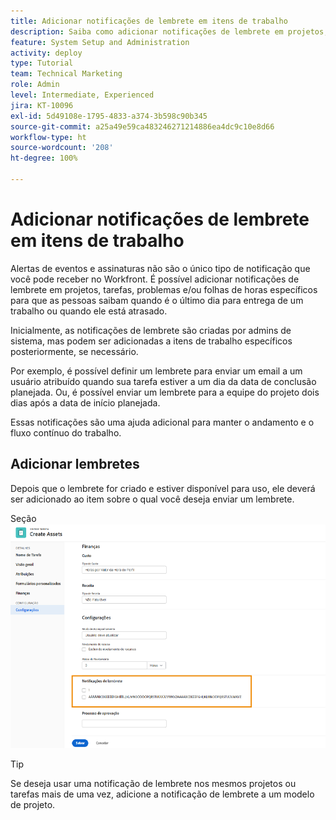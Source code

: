 ```yaml
---
title: Adicionar notificações de lembrete em itens de trabalho
description: Saiba como adicionar notificações de lembrete em projetos, tarefas, problemas ou folhas de horas para que as pessoas saibam quando é o último dia para entrega de um trabalho ou quando ele está atrasado.
feature: System Setup and Administration
activity: deploy
type: Tutorial
team: Technical Marketing
role: Admin
level: Intermediate, Experienced
jira: KT-10096
exl-id: 5d49108e-1795-4833-a374-3b598c90b345
source-git-commit: a25a49e59ca483246271214886ea4dc9c10e8d66
workflow-type: ht
source-wordcount: '208'
ht-degree: 100%

---
```


# Adicionar notificações de lembrete em itens de trabalho

Alertas de eventos e assinaturas não são o único tipo de notificação que você pode receber no Workfront. É possível adicionar notificações de lembrete em projetos, tarefas, problemas e/ou folhas de horas específicos para que as pessoas saibam quando é o último dia para entrega de um trabalho ou quando ele está atrasado.

Inicialmente, as notificações de lembrete são criadas por admins de sistema, mas podem ser adicionadas a itens de trabalho específicos posteriormente, se necessário.

Por exemplo, é possível definir um lembrete para enviar um email a um usuário atribuído quando sua tarefa estiver a um dia da data de conclusão planejada. Ou, é possível enviar um lembrete para a equipe do projeto dois dias após a data de início planejada.

Essas notificações são uma ajuda adicional para manter o andamento e o fluxo contínuo do trabalho.

## Adicionar lembretes

Depois que o lembrete for criado e estiver disponível para uso, ele deverá ser adicionado ao item sobre o qual você deseja enviar um lembrete.

Seção ![[!UICONTROL Notificação de lembrete] na janela [!UICONTROL Editar tarefa]](assets/admin-fund-user-notifications-17.png)

>[!TIP]
>
>Se deseja usar uma notificação de lembrete nos mesmos projetos ou tarefas mais de uma vez, adicione a notificação de lembrete a um modelo de projeto.

<!---
learn more URLs
 Attach a reminder notification to an object
Automatic reminders vs. reminder notifications
--->
